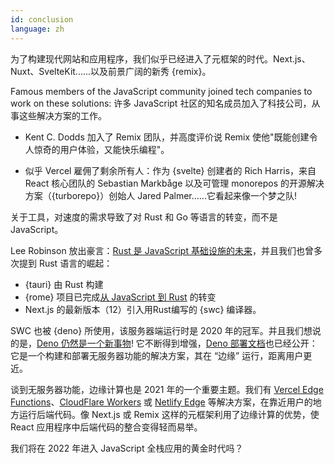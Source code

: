 ```yaml
---
id: conclusion
language: zh
---
```


为了构建现代网站和应用程序，我们似乎已经进入了元框架的时代。Next.js、Nuxt、SvelteKit......以及前景广阔的新秀 {remix}。

Famous members of the JavaScript community joined tech companies to work on these solutions:
许多 JavaScript 社区的知名成员加入了科技公司，从事这些解决方案的工作。

- Kent C. Dodds 加入了 Remix 团队，并高度评价说 Remix 使他"既能创建令人惊奇的用户体验，又能快乐编程"。

- 似乎 Vercel 雇佣了剩余所有人：作为 {svelte} 创建者的 Rich Harris，来自 React 核心团队的 Sebastian Markbåge 以及可管理 monorepos 的开源解决方案（{turborepo}）创始人 Jared Palmer......它看起来像一个梦之队!

关于工具，对速度的需求导致了对 Rust 和 Go 等语言的转变，而不是 JavaScript。

Lee Robinson 放出豪言：[Rust 是 JavaScript 基础设施的未来](https://leerob.io/blog/rust)，并且我们也曾多次提到 Rust 语言的崛起：

- {tauri} 由 Rust 构建
- {rome} 项目已完成[从 JavaScript 到 Rust](https://rome.tools/blog/2021/09/21/rome-will-be-rewritten-in-rust) 的转变
- Next.js 的最新版本（12）引入用Rust编写的 {swc} 编译器。

SWC 也被 {deno} 所使用，该服务器端运行时是 2020 年的冠军。并且我们想说的是，[Deno 仍然是一个新事物](https://blog.bitsrc.io/is-deno-still-a-thing-a-look-at-the-status-of-the-node-killer-884d47981d09)! 它不断得到增强，[Deno 部署文档](https://deno.com/deploy/docs)也已经公开：它是一个构建和部署无服务器功能的解决方案，其在 “边缘” 运行，距离用户更近。

谈到无服务器功能，边缘计算也是 2021 年的一个重要主题。我们有 [Vercel Edge Functions](https://vercel.com/docs/concepts/functions/edge-functions)、[CloudFlare Workers](https://workers.cloudflare.com/) 或 [Netlify Edge](https://www.netlify.com/products/edge/edge-handlers/) 等解决方案，在靠近用户的地方运行后端代码。像 Next.js 或 Remix 这样的元框架利用了边缘计算的优势，使 React 应用程序中后端代码的整合变得轻而易举。

我们将在 2022 年进入 JavaScript 全栈应用的黄金时代吗？
